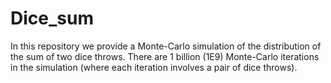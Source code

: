 # Dice_sum  
In this repository we provide a Monte-Carlo simulation of the distribution of the sum of two dice throws. There are 1 billion (1E9) Monte-Carlo iterations in the simulation (where each iteration involves a pair of dice throws).  


